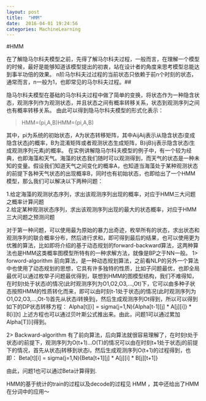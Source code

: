 ```yaml
---
layout: post
title:  "HMM"
date:  2016-04-01 19:24:56
categories: MachineLearning
---
```


#HMM

在了解隐马尔科夫模型之前，先得了解马尔科夫过程，一般而言，在理解一个模型的时候，最好是能够知道该模型提出的初衷，站在设计者的角度来思考模型总能达到事半功倍的效果。
n阶马尔科夫过过程的当前状态只依赖于前n个时刻的状态，通常而言，n一般为1，也即常见的马尔科夫过程。##

隐马尔科夫模型在基础的马尔科夫过程中做了简单的变换，将状态作为一种隐含状态，观测序列作为观测状态，并且状态之间有概率转移关系，状态到观测序列之间也有概率转移关系。
由此可以得到隐马尔科夫模型的形式化表示：

> HMM=(pi,A,B)HMM=(pi,A,B)

其中，pi为系统的初始状态，A为状态转移矩阵，其中AijAij表示从隐含状态i变成隐含状态j的概率，B为混淆矩阵或者观测状态生成矩阵，B)ijB)ij表示隐含状态i生成观测序列元素j的概率。
在实例讲解隐马尔科夫模型的例子中，有一个较为经典，也即海藻和天气。海藻的状态我们随时可以观测得到，而天气的状态是一种未知的变量。假设我们知道天气之间变化的概率A，也知道当海藻处于某种观测状态的前提下各种天气状态的出现概率B，同时也有初始状态，也即给出了一个HMM模型，那么我们可以解决以下两种问题：

1.给定海藻的观测状态序列，求出该观测序列出现的概率，对应于HMM三大问题之概率计算问题<br/>
2.给定某种观测状态序列，求出该观测序列出现的最大的状态概率，对应于HMM三大问题之预测问题

对于第一种问题，可以使用最为原始的暴力出奇迹，枚举所有的状态，求出状态和观测序列的联合概率分布，然后进行求和，即可得到最后的结果，也可以使用更为优雅的算法，比如即将介绍的基于动态规划的forward-backward算法，这两种算法也是HMM这类概率图模型所特有的一种求解方法，就像是BP之于NN一般。
1> forword-algorithm
前向算法，是一种动态规划算法，之前看NLP的另外一个算法中也使用了动态规划的思想，它具有许多独特的性质，比如子问题最优，也即全局最优可以通过枚举子问题最优得到，联想到HMM的图模型结构，我们不难得知，在时刻t处于状态i的情况(此时观测序列为O1,O2,O3,…,Ot)下，它可以由多种子状态按照HMM的性质转化而来，即可以由时刻t-1处于状态j的情况(此时观测序列为O1,O2,O3,…,Ot-1)首先从状态i转换到j，然后生成观测序列Ot得到，所以可以得到如下的DP状态转移方程：
Alpha[t][i] = sigma(j=1,N){Alpha[t-1][j] * A[j][i]} * B[i][t]
上述方程也可以通过贝叶斯公式推出来。由此，问题1可以通过累加Alpha[T][i]得到。

2> Backward-algorithm
有了前向算法，后向算法就很容易理解了，在时刻t处于状态i的前提下，观测序列为O(t+1)…O(T)的情况可以由在时刻t+1处于状态j的前提下的情况，首先从状态j转移到状态i，然后生成观测序列O(t+1)的过程得到，也即：
Beta[t][i] = sigma(j=1,N){Beta[t+1][j] * A[j][i] * B[j][t+1]}

由此，问题1也可以通过Beta计算得到.

HMM的基于统计的train的过程以及decode的过程见 HMM ，其中还给出了HMM在分词中的应用～




[jekyll]:      http://jekyllrb.com
[jekyll-gh]:   https://github.com/jekyll/jekyll
[jekyll-help]: https://github.com/jekyll/jekyll-help

